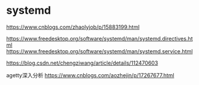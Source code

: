 

# systemd

https://www.cnblogs.com/zhaolyjob/p/15883199.html

https://www.freedesktop.org/software/systemd/man/systemd.directives.html
https://www.freedesktop.org/software/systemd/man/systemd.service.html

https://blog.csdn.net/chengziwang/article/details/112470603

agetty深入分析 https://www.cnblogs.com/aozhejin/p/17267677.html

